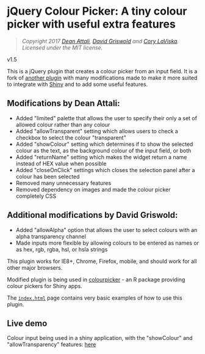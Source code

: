 # jQuery Colour Picker: A tiny colour picker with useful extra features

> *Copyright 2017 [Dean Attali](http://deanattali.com), [David Griswold](http://davidgriswoldhh.mtbos.org/) and [Cory LaViska](http://www.abeautifulsite.net/). Licensed under the MIT license.*

v1.5

This is a jQuery plugin that creates a colour picker from an input field. It is a fork of [another plugin](https://github.com/claviska/jquery-minicolors) with many modifications made to make it more suited to integrate with [Shiny](http://shiny.rstudio.com/) and to add some useful features.

## Modifications by Dean Attali:  

- Added "limited" palette that allows the user to specify their only a set of allowed colour rather than any colour
- Added "allowTransparent" setting which allows users to check a checkbox to select the colour "transparent"
- Added "showColour" setting which determines if to show the selected colour as the text, as the background colour of the input field, or both
- Added "returnName" setting which makes the widget return a name instead of HEX value when possible
- Added "closeOnClick" settings which closes the selection panel after a colour has been selected
- Removed many unnecessary features 
- Removed dependency on images and made the colour picker completely CSS

## Additional modifications by David Griswold:

- Added "allowAlpha" option that allows the user to select colours with an alpha transparency channel
- Made inputs more flexible by allowing colours to be entered as names or as hex, rgb, rgba, hsl, or hsla strings

This plugin works for IE8+, Chrome, Firefox, mobile, and should work for all other major browsers.

Modified plugin is being used in [colourpicker](https://github.com/daattali/colourpicker/) - an R package providing colour pickers for Shiny apps.

The [`index.html`](./index.html) page contains very basic examples of how to use this plugin.

## Live demo

Colour input being used in a shiny application, with the "showColour" and "allowTransparency" features: [here](http://daattali.com/shiny/colourInput/)
